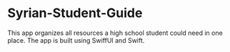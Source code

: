 # Syrian-Student-Guide
This app organizes all resources a high school student could need in one place. The app is built using SwiffUI and Swift.
